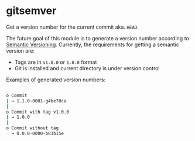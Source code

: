 # gitsemver

Get a version number for the current commit aka. `HEAD`.

The future goal of this module is to generate a version number according to [Semantic Versioning][semver].
Currently, the requirements for getting a semantic version are:

* Tags are in `v1.0.0` or `1.0.0` format
* Git is installed and current directory is under version control

Examples of generated version numbers:

```bash

o Commit
| → 1.1.0-0001-g4be70ca
|
o Commit with tag v1.0.0
| → 1.0.0
|
o Commit without tag
  → 0.0.0-0000-b83b15e

```

[semver]: https://semver.org/
